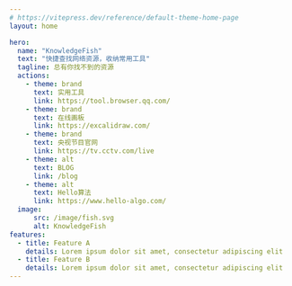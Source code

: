 ```yaml
---
# https://vitepress.dev/reference/default-theme-home-page
layout: home

hero:
  name: "KnowledgeFish"
  text: "快捷查找网络资源，收纳常用工具"
  tagline: 总有你找不到的资源
  actions:
    - theme: brand
      text: 实用工具
      link: https://tool.browser.qq.com/
    - theme: brand
      text: 在线画板
      link: https://excalidraw.com/
    - theme: brand
      text: 央视节目官网
      link: https://tv.cctv.com/live
    - theme: alt
      text: BLOG
      link: /blog
    - theme: alt
      text: Hello算法
      link: https://www.hello-algo.com/
  image:
      src: /image/fish.svg
      alt: KnowledgeFish
features:
  - title: Feature A
    details: Lorem ipsum dolor sit amet, consectetur adipiscing elit
  - title: Feature B
    details: Lorem ipsum dolor sit amet, consectetur adipiscing elit
---
```

<style>
:root {
  --vp-home-hero-name-color: transparent;
  --vp-home-hero-name-background: -webkit-linear-gradient(120deg, #bd34fe 30%, #41d1ff);

  --vp-home-hero-image-background-image: linear-gradient(-45deg, #bd34fe 50%, #47caff 50%);
  --vp-home-hero-image-filter: blur(44px);
}

@media (min-width: 640px) {
  :root {
    --vp-home-hero-image-filter: blur(56px);
  }
}

@media (min-width: 960px) {
  :root {
    --vp-home-hero-image-filter: blur(68px);
  }
}
</style>

